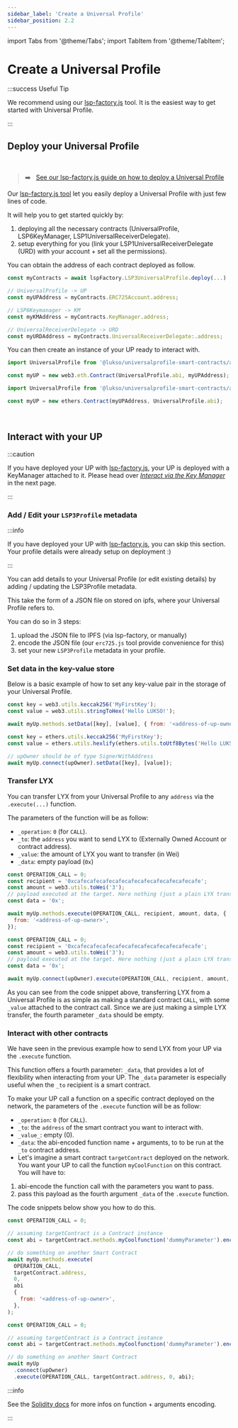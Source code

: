 ```yaml
---
sidebar_label: 'Create a Universal Profile'
sidebar_position: 2.2
---
```


import Tabs from '@theme/Tabs';
import TabItem from '@theme/TabItem';

# Create a Universal Profile

:::success Useful Tip

We recommend using our [lsp-factory.js](../tools/lsp-factoryjs/introduction/getting-started.md) tool. It is the easiest way to get started with Universal Profile.

:::

## Deploy your Universal Profile

&nbsp;

> :arrow_right: &nbsp; [See our lsp-factory.js guide on how to deploy a Universal Profile](https://docs.lukso.tech/tools/lsp-factoryjs/introduction/getting-started#instantiation)

Our [lsp-factory.js tool](../tools/lsp-factoryjs/introduction/getting-started.md) let you easily deploy a Universal Profile with just few lines of code.

It will help you to get started quickly by:

1. deploying all the necessary contracts (UniversalProfile, LSP6KeyManager, LSP1UniversalReceiverDelegate).
2. setup everything for you (link your LSP1UniversalReceiverDelegate (URD) with your account + set all the permissions).

You can obtain the address of each contract deployed as follow.

```javascript
const myContracts = await lspFactory.LSP3UniversalProfile.deploy(...)

// UniversalProfile -> UP
const myUPAddress = myContracts.ERC725Account.address;

// LSP6Keymanager -> KM
const myKMAddress = myContracts.KeyManager.address;

// UniversalReceiverDelegate -> URD
const myURDAddress = myContracts.UniversalReceiverDelegate:.address;
```

You can then create an instance of your UP ready to interact with.

<Tabs>
  
  <TabItem value="web3js" label="web3.js">

```javascript
import UniversalProfile from '@lukso/universalprofile-smart-contracts/artifacts/UniversalProfile.json';

const myUP = new web3.eth.Contract(UniversalProfile.abi, myUPAddress);
```

  </TabItem>
  
  <TabItem value="ethersjs" label="ethers.js">

```javascript
import UniversalProfile from '@lukso/universalprofile-smart-contracts/artifacts/UniversalProfile.json';

const myUP = new ethers.Contract(myUPAddress, UniversalProfile.abi);
```

  </TabItem>

</Tabs>

<br/>

## Interact with your UP

:::caution

If you have deployed your UP with [lsp-factory.js](../tools/lsp-factoryjs/introduction/getting-started.md), your UP is deployed with a KeyManager attached to it.
Please head over [_Interact via the Key Manager_](./02-add-key-manager.md) in the next page.

:::

### Add / Edit your `LSP3Profile` metadata

:::info

If you have deployed your UP with [lsp-factory.js](../tools/lsp-factoryjs/introduction/getting-started.md), you can skip this section. Your profile details were already setup on deployment :)

:::

You can add details to your Universal Profile (or edit existing details) by adding / updating the LSP3Profile metadata.

This take the form of a JSON file on stored on ipfs, where your Universal Profile refers to.

You can do so in 3 steps:

1. upload the JSON file to IPFS (via lsp-factory, or manually)
2. encode the JSON file (our `erc725.js` tool provide convenience for this)
3. set your new `LSP3Profile` metadata in your profile.

### Set data in the key-value store

Below is a basic example of how to set any key-value pair in the storage of your Universal Profile.

<Tabs>
  
  <TabItem value="web3js" label="web3.js">

```javascript
const key = web3.utils.keccak256('MyFirstKey');
const value = web3.utils.stringToHex('Hello LUKSO!');

await myUp.methods.setData([key], [value], { from: '<address-of-up-owner>' });
```

  </TabItem>
  
  <TabItem value="ethersjs" label="ethers.js">

```javascript
const key = ethers.utils.keccak256('MyFirstKey');
const value = ethers.utils.hexlify(ethers.utils.toUtf8Bytes('Hello LUKSO!'));

// upOwner should be of type SignerWithAddress
await myUp.connect(upOwner).setData([key], [value]);
```

  </TabItem>

</Tabs>

### Transfer LYX

You can transfer LYX from your Universal Profile to any `address` via the `.execute(...)` function.

The parameters of the function will be as follow:

- `_operation`: `0` (for `CALL`).
- `_to`: the `address` you want to send LYX to (Externally Owned Account or contract address).
- `_value`: the amount of LYX you want to transfer (in Wei)
- `_data`: empty payload (`0x`)

<Tabs>
  
  <TabItem value="web3js" label="web3.js">

```javascript
const OPERATION_CALL = 0;
const recipient = '0xcafecafecafecafecafecafecafecafecafecafe';
const amount = web3.utils.toWei('3');
// payload executed at the target. Here nothing (just a plain LYX transfer)
const data = '0x';

await myUp.methods.execute(OPERATION_CALL, recipient, amount, data, {
  from: '<address-of-up-owner>',
});
```

  </TabItem>
  
  <TabItem value="ethersjs" label="ethers.js">

```javascript
const OPERATION_CALL = 0;
const recipient = '0xcafecafecafecafecafecafecafecafecafecafe';
const amount = web3.utils.toWei('3');
// payload executed at the target. Here nothing (just a plain LYX transfer)
const data = '0x';

await myUp.connect(upOwner).execute(OPERATION_CALL, recipient, amount, data);
```

  </TabItem>

</Tabs>

As you can see from the code snippet above, transferring LYX from a Universal Profile is as simple as making a standard contract `CALL`, with some `_value` attached to the contract call. Since we are just making a simple LYX transfer, the fourth parameter `_data` should be empty.

### Interact with other contracts

We have seen in the previous example how to send LYX from your UP via the `.execute` function.

This function offers a fourth parameter: `_data`, that provides a lot of flexibility when interacting from your UP. The `_data` parameter is especially useful when the `_to` recipient is a smart contract.

To make your UP call a function on a specific contract deployed on the network, the parameters of the `.execute` function will be as follow:

- `_operation`: `0` (for `CALL`).
- `_to`: the `address` of the smart contract you want to interact with.
- `_value_`: empty (0).
- `_data`: the abi-encoded function name + arguments, to to be run at the `_to` contract address.
- Let's imagine a smart contract `targetContract` deployed on the network. You want your UP to call the function `myCoolFunction` on this contract. You will have to:

1. abi-encode the function call with the parameters you want to pass.
2. pass this payload as the fourth argument `_data` of the `.execute` function.

The code snippets below show you how to do this.

<Tabs>
  
  <TabItem value="web3js" label="web3.js">

```javascript
const OPERATION_CALL = 0;

// assuming targetContract is a Contract instance
const abi = targetContract.methods.myCoolfunction('dummyParameter').encodeABI();

// do something on another Smart Contract
await myUp.methods.execute(
  OPERATION_CALL,
  targetContract.address,
  0,
  abi
  {
    from: '<address-of-up-owner>',
  },
);
```

  </TabItem>
  
  <TabItem value="ethersjs" label="ethers.js">

```javascript
const OPERATION_CALL = 0;

// assuming targetContract is a Contract instance
const abi = targetContract.methods.myCoolfunction('dummyParameter').encodeABI();

// do something on another Smart Contract
await myUp
  .connect(upOwner)
  .execute(OPERATION_CALL, targetContract.address, 0, abi);
```

  </TabItem>

</Tabs>

:::info

See the [Solidity docs](https://docs.soliditylang.org/en/v0.8.10/abi-spec.html#function-selector-and-argument-encoding) for more infos on function + arguments encoding.

:::
